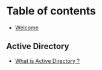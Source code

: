 # Table of contents

* [Welcome](README.md)

## Active Directory

* [What is Active Directory ?](active-directory/what-is-active-directory.md)
